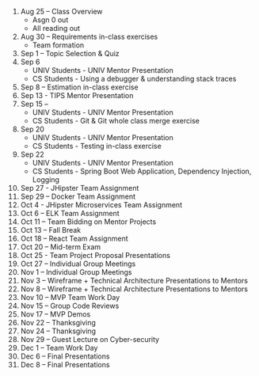 1.	Aug 25 – Class Overview
	- Asgn 0 out
    - All reading out
2.	Aug 30 – Requirements in-class exercises 
	- Team formation
3.	Sep 1 – Topic Selection & Quiz 
4.	Sep 6 
	- UNIV Students - UNIV Mentor Presentation
	- CS Students - Using a debugger & understanding stack traces
5.	Sep 8 – Estimation in-class exercise
6.	Sep 13 - TIPS Mentor Presentation
7.	Sep 15 – 
	- UNIV Students - UNIV Mentor Presentation
	- CS Students - Git & Git whole class merge exercise
8.	Sep 20
	- UNIV Students - UNIV Mentor Presentation
	- CS Students - Testing in-class exercise
9.	Sep 22 
    - UNIV Students - UNIV Mentor Presentation
    - CS Students - Spring Boot Web Application, Dependency Injection, Logging
10.	Sep 27 - JHipster Team Assignment
11.	Sep 29 – Docker Team Assignment
12.	Oct 4 - JHipster Microservices Team Assignment
13.	Oct 6 – ELK Team Assignment  
14.	Oct 11 – Team Bidding on Mentor Projects
15.	Oct 13 – Fall Break
16.	Oct 18 – React Team Assignment
17.	Oct 20 – Mid-term Exam 
18.	Oct 25 - Team Project Proposal Presentations
19.	Oct 27 – Individual Group Meetings
20.	Nov 1 – Individual Group Meetings
21.	Nov 3 – Wireframe + Technical Architecture Presentations to Mentors
22.	Nov 8 – Wireframe + Technical Architecture Presentations to Mentors
23.	Nov 10 – MVP Team Work Day
24.	Nov 15 – Group Code Reviews
25.	Nov 17 – MVP Demos
26.	Nov 22 – Thanksgiving
27.	Nov 24 – Thanksgiving
28.	Nov 29 – Guest Lecture on Cyber-security
29.	Dec 1 – Team Work Day
30.	Dec 6 – Final Presentations
31.	Dec 8 – Final Presentations


